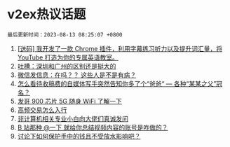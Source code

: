# v2ex热议话题

`最后更新时间：2023-08-13 08:25:07 +0800`

1. [[送码] 我开发了一款 Chrome 插件，利用字幕练习听力以及提升词汇量，将 YouTube 打造为你的专属英语教室。](https://www.v2ex.com/t/964624)
1. [吐槽：深圳和广州的区别还是挺大的](https://www.v2ex.com/t/964638)
1. [微信发信息：在吗？？ 这些人是不是有病？](https://www.v2ex.com/t/964776)
1. [怎么看待收稿费的自媒体写手突然告知你多了个“爸爸“ — 各种“某某之父”冠名？](https://www.v2ex.com/t/964697)
1. [发哥 900 芯片 5G 随身 WiFi 了解一下](https://www.v2ex.com/t/964709)
1. [高频交易怎么入行](https://www.v2ex.com/t/964634)
1. [非计算机相关专业小白向大佬们真诚发问](https://www.v2ex.com/t/964674)
1. [B 站那种 @一下 就给你总结视频内容的账号是咋做的？](https://www.v2ex.com/t/964642)
1. [讨论下如何保护手中的钱且不受放水影响吧？](https://www.v2ex.com/t/964769)

